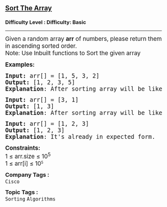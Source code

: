 <h2><a href="https://www.geeksforgeeks.org/problems/sort-the-array0055/1?page=1&status=unsolved&sortBy=difficulty">Sort The Array</a></h2><h3>Difficulty Level : Difficulty: Basic</h3><hr><div class="problems_problem_content__Xm_eO"><p><span style="font-size: 14pt;">Given a random array&nbsp;<strong>arr</strong> of numbers, please return them in ascending sorted order.&nbsp;<br>Note: Use Inbuilt functions to Sort the given array</span></p>
<p><span style="font-size: 14pt;"><strong>Examples:</strong></span></p>
<pre><span style="font-size: 14pt;"><strong>Input: </strong>arr[] = [1, 5, 3, 2]
<strong>Output:</strong> [1, 2, 3, 5]
<strong>Explanation</strong>: After sorting array will be like [1, 2, 3, 5].</span></pre>
<pre><span style="font-size: 14pt;"><strong>Input: </strong>arr[] = [3, 1]
<strong>Output:</strong> [1, 3]
<strong>Explanation</strong>: After sorting array will be like [1, 3].</span></pre>
<pre><span style="font-size: 14pt;"><strong>Input: </strong>arr[] = [1, 2, 3]
<strong>Output:</strong> [1, 2, 3]
<strong>Explanation</strong>: It's already in expected form.</span></pre>
<p><span style="font-size: 14pt;"><strong>Constraints:</strong><br>1 ≤ arr.size ≤ 10<sup>5<br></sup>1 </span><span style="font-size: 18.6667px; font-family: -apple-system, BlinkMacSystemFont, 'Segoe UI', Roboto, Oxygen, Ubuntu, Cantarell, 'Open Sans', 'Helvetica Neue', sans-serif;">≤</span><span style="font-size: 14pt; font-family: -apple-system, BlinkMacSystemFont, 'Segoe UI', Roboto, Oxygen, Ubuntu, Cantarell, 'Open Sans', 'Helvetica Neue', sans-serif;">&nbsp;arr[i]&nbsp;</span><span style="font-size: 18.6667px; font-family: -apple-system, BlinkMacSystemFont, 'Segoe UI', Roboto, Oxygen, Ubuntu, Cantarell, 'Open Sans', 'Helvetica Neue', sans-serif;">≤&nbsp;</span><span style="font-family: -apple-system, BlinkMacSystemFont, 'Segoe UI', Roboto, Oxygen, Ubuntu, Cantarell, 'Open Sans', 'Helvetica Neue', sans-serif; font-size: 18.6667px;">10</span><sup style="font-family: -apple-system, BlinkMacSystemFont, 'Segoe UI', Roboto, Oxygen, Ubuntu, Cantarell, 'Open Sans', 'Helvetica Neue', sans-serif;">5</sup></p></div><p><span style=font-size:18px><strong>Company Tags : </strong><br><code>Cisco</code>&nbsp;<br><p><span style=font-size:18px><strong>Topic Tags : </strong><br><code>Sorting</code>&nbsp;<code>Algorithms</code>&nbsp;